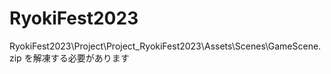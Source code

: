 # RyokiFest2023

RyokiFest2023\Project\Project_RyokiFest2023\Assets\Scenes\GameScene.zip
を解凍する必要があります
